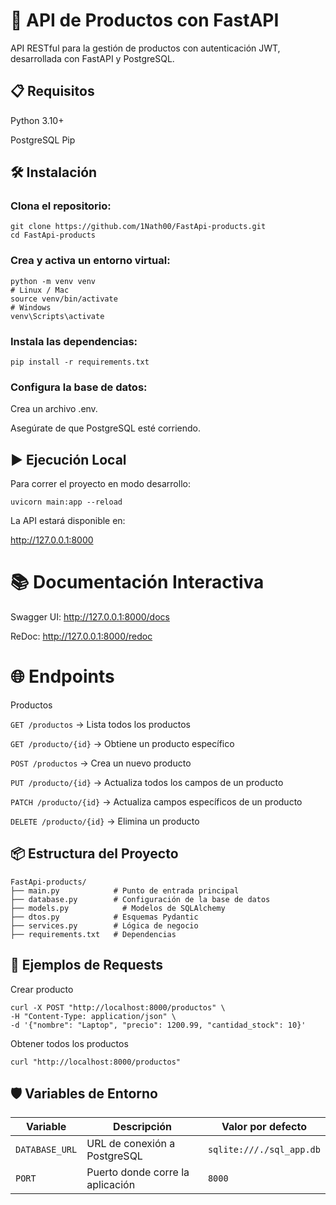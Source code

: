 # 🚀 API de Productos con FastAPI
API RESTful para la gestión de productos con autenticación JWT, desarrollada con FastAPI y PostgreSQL.

## 📋 Requisitos
Python 3.10+

PostgreSQL
Pip

## 🛠 Instalación
### Clona el repositorio:
```
git clone https://github.com/1Nath00/FastApi-products.git
cd FastApi-products
```
### Crea y activa un entorno virtual:
```
python -m venv venv
# Linux / Mac
source venv/bin/activate
# Windows
venv\Scripts\activate
```
### Instala las dependencias:
```
pip install -r requirements.txt
```
### Configura la base de datos:

Crea un archivo .env.

Asegúrate de que PostgreSQL esté corriendo.

## ▶️ Ejecución Local
Para correr el proyecto en modo desarrollo:

```
uvicorn main:app --reload
```
La API estará disponible en:

http://127.0.0.1:8000

# 📚 Documentación Interactiva
Swagger UI: http://127.0.0.1:8000/docs

ReDoc: http://127.0.0.1:8000/redoc

# 🌐 Endpoints
Productos

`GET /productos` → Lista todos los productos

`GET /producto/{id}` → Obtiene un producto específico

`POST /productos` → Crea un nuevo producto

`PUT /producto/{id}` → Actualiza todos los campos de un producto

`PATCH /producto/{id}` → Actualiza campos específicos de un producto

`DELETE /producto/{id}` → Elimina un producto

## 📦 Estructura del Proyecto
```
FastApi-products/
├── main.py            # Punto de entrada principal
├── database.py        # Configuración de la base de datos
├── models.py            # Modelos de SQLAlchemy
├── dtos.py            # Esquemas Pydantic
├── services.py        # Lógica de negocio
├── requirements.txt   # Dependencias
```

## 📄 Ejemplos de Requests

Crear producto
```
curl -X POST "http://localhost:8000/productos" \
-H "Content-Type: application/json" \
-d '{"nombre": "Laptop", "precio": 1200.99, "cantidad_stock": 10}'
```

Obtener todos los productos

```
curl "http://localhost:8000/productos"
```
## 🛡️ Variables de Entorno
| Variable      | Descripción                      | Valor por defecto         |
|---------------|----------------------------------|----------------------------|
| `DATABASE_URL`| URL de conexión a PostgreSQL     | `sqlite:///./sql_app.db`  |
| `PORT`        | Puerto donde corre la aplicación | `8000`                    |

